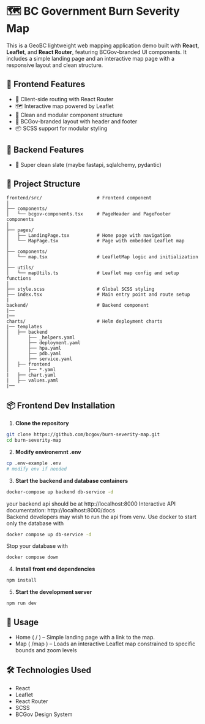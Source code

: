 # 🗺️ BC Government Burn Severity Map

This is a GeoBC lightweight web mapping application demo built with **React**, **Leaflet**, and **React Router**, featuring BCGov-branded UI components. It includes a simple landing page and an interactive map page with a responsive layout and clean structure.

## 🚀 Frontend Features

- 🔁 Client-side routing with React Router  
- 🗺️ Interactive map powered by Leaflet  
- 🧭 Clean and modular component structure  
- 🎨 BCGov-branded layout with header and footer  
- 📦 SCSS support for modular styling  

## 🚀 Backend Features

- 🧭 Super clean slate (maybe fastapi, sqlalchemy, pydantic)

## 📁 Project Structure
```
frontend/src/                    # Frontend component
│
├── components/
│   └── bcgov-components.tsx     # PageHeader and PageFooter components
│
├── pages/
│   ├── LandingPage.tsx          # Home page with navigation
│   └── MapPage.tsx              # Page with embedded Leaflet map
│
├── components/
│   └── map.tsx                  # LeafletMap logic and initialization
│
├── utils/
│   └── mapUtils.ts              # Leaflet map config and setup functions
│
├── style.scss                   # Global SCSS styling
├── index.tsx                    # Main entry point and route setup
|
backend/                         # Backend component
|── 
|── 
charts/                          # Helm deployment charts
|── templates
│   ├── backend
│       ├── _helpers.yaml
│       ├── deployment.yaml
│       ├── hpa.yaml
│       ├── pdb.yaml
│       ├── service.yaml
│   ├── frontend
│       ├── *.yaml
|   ├── chart.yaml
|   ├── values.yaml
|── 
```
## 📦 Frontend Dev Installation

1. **Clone the repository**

```bash
git clone https://github.com/bcgov/burn-severity-map.git
cd burn-severity-map
```

2. **Modify environemnt .env**
```bash
cp .env-example .env
# modify env if needed 
```

3. **Start the backend and database containers**
```bash
docker-compose up backend db-service -d
```
your backend api should be at 
http://localhost:8000
Interactive API documentation:
http://localhost:8000/docs  
Backend developers may wish to run the api from venv. Use docker to start only the database with  
```bash
docker compose up db-service -d
```
Stop your database with
```bash
docker compose down
```

4. **Install front end dependencies**
```bash
npm install
```

5. **Start the development server**
```bash
npm run dev
```

## 🧭 Usage
- Home ( / ) – Simple landing page with a link to the map.
- Map ( /map ) – Loads an interactive Leaflet map constrained to specific bounds and zoom levels

## 🛠️ Technologies Used
- React
- Leaflet
- React Router
- SCSS
- BCGov Design System
